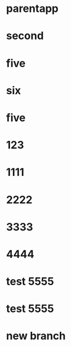 # parentapp
# second
# five
# six
# five
# 123
# 1111
# 2222
# 3333
# 4444
# test 5555
# test 5555
# new branch
